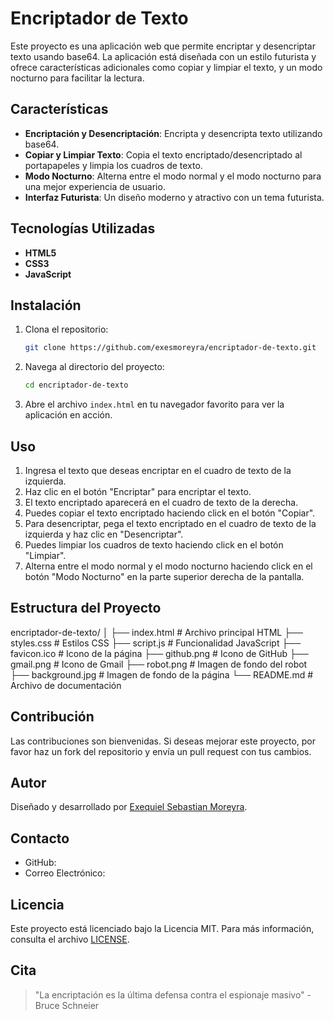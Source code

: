 # Encriptador de Texto

Este proyecto es una aplicación web que permite encriptar y desencriptar texto usando base64. La aplicación está diseñada con un estilo futurista y ofrece características adicionales como copiar y limpiar el texto, y un modo nocturno para facilitar la lectura.

## Características

- **Encriptación y Desencriptación**: Encripta y desencripta texto utilizando base64.
- **Copiar y Limpiar Texto**: Copia el texto encriptado/desencriptado al portapapeles y limpia los cuadros de texto.
- **Modo Nocturno**: Alterna entre el modo normal y el modo nocturno para una mejor experiencia de usuario.
- **Interfaz Futurista**: Un diseño moderno y atractivo con un tema futurista.

## Tecnologías Utilizadas

- **HTML5**
- **CSS3**
- **JavaScript**

## Instalación

1. Clona el repositorio:
    ```bash
    git clone https://github.com/exesmoreyra/encriptador-de-texto.git
    ```

2. Navega al directorio del proyecto:
    ```bash
    cd encriptador-de-texto
    ```

3. Abre el archivo `index.html` en tu navegador favorito para ver la aplicación en acción.

## Uso

1. Ingresa el texto que deseas encriptar en el cuadro de texto de la izquierda.
2. Haz clic en el botón "Encriptar" para encriptar el texto.
3. El texto encriptado aparecerá en el cuadro de texto de la derecha.
4. Puedes copiar el texto encriptado haciendo click en el botón "Copiar".
5. Para desencriptar, pega el texto encriptado en el cuadro de texto de la izquierda y haz clic en "Desencriptar".
6. Puedes limpiar los cuadros de texto haciendo click en el botón "Limpiar".
7. Alterna entre el modo normal y el modo nocturno haciendo click en el botón "Modo Nocturno" en la parte superior derecha de la pantalla.

## Estructura del Proyecto

encriptador-de-texto/
│
├── index.html # Archivo principal HTML
├── styles.css # Estilos CSS
├── script.js # Funcionalidad JavaScript
├── favicon.ico # Icono de la página
├── github.png # Icono de GitHub
├── gmail.png # Icono de Gmail
├── robot.png # Imagen de fondo del robot
├── background.jpg # Imagen de fondo de la página
└── README.md # Archivo de documentación



## Contribución

Las contribuciones son bienvenidas. Si deseas mejorar este proyecto, por favor haz un fork del repositorio y envía un pull request con tus cambios.

## Autor

Diseñado y desarrollado por [Exequiel Sebastian Moreyra](https://github.com/exesmoreyra).

## Contacto

- GitHub: [](https://github.com/exesmoreyra)
- Correo Electrónico: [](exesmoreyra@gmail.com)

## Licencia

Este proyecto está licenciado bajo la Licencia MIT. Para más información, consulta el archivo [LICENSE](LICENSE).

## Cita

> "La encriptación es la última defensa contra el espionaje masivo" - Bruce Schneier



